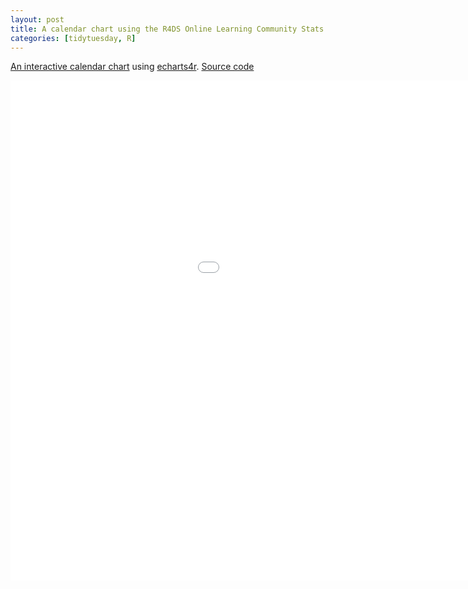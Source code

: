 ```yaml
---
layout: post
title: A calendar chart using the R4DS Online Learning Community Stats dataset
categories: [tidytuesday, R]
---
```


[An interactive calendar chart](/tidytuesday-kludges/assets/2019-07-16-r4ds-community-calendar-chart.html) using [echarts4r](https://echarts4r.john-coene.com/index.html).
[Source code](https://github.com/jmcastagnetto/tidytuesday-kludges/tree/master/2019-07-16-r4ds-members)

<iframe src="/tidytuesday-kludges/assets/2019-07-16-r4ds-community-calendar-chart.html" frameborder="0" width="1200px" height="800" allowfullscreen="allowfullscreen">Calendar chart</iframe>

<!--more-->

